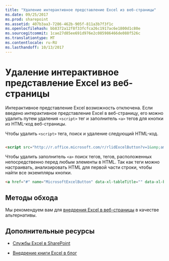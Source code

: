 ```yaml
---
title: "Удаление интерактивное представление Excel из веб-страницы"
ms.date: 09/25/2017
ms.prod: sharepoint
ms.assetid: 407b3aa3-7286-462b-905f-811a3b7f3f1c
ms.openlocfilehash: bb8372a12f8f33fcfca26c1917ac6e1800d1c80e
ms.sourcegitcommit: 1cae27d85ee691d976e2c085986466de088f526c
ms.translationtype: MT
ms.contentlocale: ru-RU
ms.lasthandoff: 10/13/2017
---
```

# <a name="removing-excel-interactive-view-from-a-webpage"></a>Удаление интерактивное представление Excel из веб-страницы

Интерактивное представление Excel возможность отключена. Если введено интерактивное представление Excel в веб-страницу, его можно удалить путем удаления `<script>` тег и заполнитель `<a>` тегов для кнопки из HTML-код веб-страницы.
  
    
    

Чтобы удалить `<script>` тега, поиск и удаление следующий HTML-код.


```HTML

<script src="http://r.office.microsoft.com/r/rlidExcelButton?v=1&amp;amp;kip=1" type="text/javascript"></script>
```

Чтобы удалить заполнитель `<a>` поиск тегов, <a> тегов, расположенных непосредственно перед любым <table> элементы в HTML. Так как <a> теги можно настраивать, анализировать HTML для первой части строки, чтобы найти все экземпляры кнопки.


```HTML
<a href="#" name="MicrosoftExcelButton" data-xl-tableTitle="" data-xl-buttonStyle="Standard" data-xl-fileName="Book1" data-xl-attribution="" ></a>
```


## <a name="workarounds"></a>Методы обхода

Мы рекомендуем вам для [внедрения Excel в веб-страницы](https://support.office.com/en-au/article/Share-it-Embed-an-Excel-workbook-on-your-blog-804e1845-5662-487e-9b38-f96307144081?ui=en-US&amp;rs=en-AU&amp;ad=AU) в качестве альтернативы.
  
    
    

## <a name="additional-resources"></a>Дополнительные ресурсы
<a name="bk_addresources"> </a>


-  [Службы Excel в SharePoint](excel-services-in-sharepoint.md)
    
  
-  [Внедрение книги Excel в блог](https://support.office.com/en-au/article/Share-it-Embed-an-Excel-workbook-on-your-blog-804e1845-5662-487e-9b38-f96307144081?ui=en-US&amp;rs=en-AU&amp;ad=AU)
    
  

